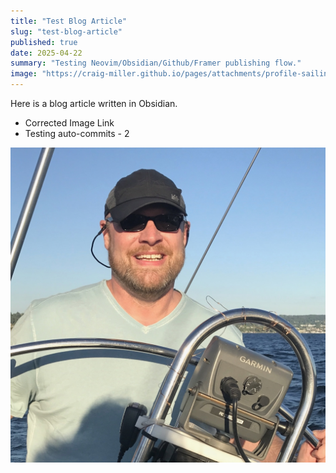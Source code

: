 ```yaml
---
title: "Test Blog Article"
slug: "test-blog-article"
published: true
date: 2025-04-22
summary: "Testing Neovim/Obsidian/Github/Framer publishing flow."
image: "https://craig-miller.github.io/pages/attachments/profile-sailing%202.jpg"
---
```


Here is a blog article written in Obsidian.
- Corrected Image Link
- Testing auto-commits - 2

![Sailing Profile](attachments/profile-sailing%202.jpg)
